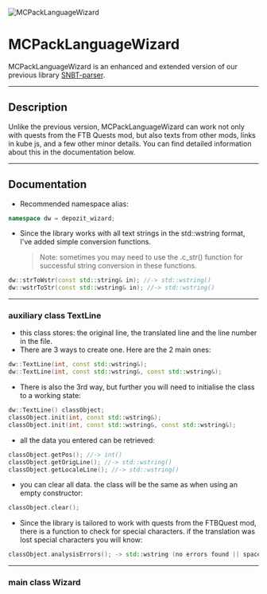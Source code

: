 ![MCPackLanguageWizard](https://avatars.githubusercontent.com/u/150254116?s=200&v=4)

# MCPackLanguageWizard #
MCPackLanguageWizard is an enhanced and extended version of our previous library [SNBT-parser](https://github.com/TWMhub/SNBT-parser "SNBT-reader GitHub Page").
***

## Description ##
Unlike the previous version, MCPackLanguageWizard can work not only with quests from the FTB Quests mod, but also texts from other mods, links in kube js, and a few other minor details. You can find detailed information about this in the documentation below.
***

## Documentation ##

- Recommended namespace alias:
```cpp
namespace dw = depozit_wizard;
```
- Since the library works with all text strings in the std::wstring format, I've added simple conversion functions.
  > Note: sometimes you may need to use the .c_str() function for successful string conversion in these functions.
```cpp
dw::strToWstr(const std::string& in); //-> std::wstring()
dw::wstrToStr(const std::wstring& in); //-> std::wstring()
```
---
### auxiliary class TextLine ###
- this class stores: the original line, the translated line and the line number in the file.
- There are 3 ways to create one. Here are the 2 main ones:
```cpp
dw::TextLine(int, const std::wstring&);
dw::TextLine(int, const std::wstring&, const std::wstring&);
```
- There is also the 3rd way, but further you will need to initialise the class to a working state:
```cpp
dw::TextLine() classObject;
classObject.init(int, const std::wstring&);
classObject.init(int, const std::wstring&, const std::wstring&);
```
- all the data you entered can be retrieved:
```cpp
classObject.getPos(); //-> int()
classObject.getOrigLine(); //-> std::wstring()
classObject.getLocaleLine(); //-> std::wstring()
```
- you can clear all data. the class will be the same as when using an empty constructor:
```cpp
classObject.clear();
```
- Since the library is tailored to work with quests from the FTBQuest mod, there is a function to check for special characters. if the translation was lost special characters you will know:
```cpp
classObject.analysisErrors(); -> std::wstring (no errors found || space-delimited enumeration of lost special characters)
```
---
### main class Wizard ###
